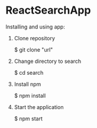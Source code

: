 # ReactSearchApp
Installing and using app: 

1. Clone repository

     $ git clone "url"
  
2. Change directory to search 
  
     $ cd search

3. Install npm
  
     $ npm install
 
4. Start the application
  
    $ npm start  
